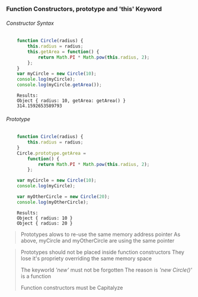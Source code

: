 ### Function Constructors, prototype and 'this' Keyword

###### Constructor Syntax
```js
    function Circle(radius) {
        this.radius = radius;
        this.getArea = function() {
            return Math.PI * Math.pow(this.radius, 2);
        };
    }
    var myCircle = new Circle(10);
    console.log(myCircle);
    console.log(myCircle.getArea());
```
        Results: 
        Object { radius: 10, getArea: getArea() }
        314.1592653589793

###### Prototype
```js 
    function Circle(radius) {
        this.radius = radius;
    }
    Circle.prototype.getArea =
        function() {
            return Math.PI * Math.pow(this.radius, 2);
        };

    var myCircle = new Circle(10);
    console.log(myCircle);

    var myOtherCircle = new Circle(20);
    console.log(myOtherCircle);
```
        Results:
        Object { radius: 10 }
        Object { radius: 20 }

> Prototypes alows to re-use the same memory address pointer
> As above, myCircle and myOtherCircle are using the same pointer

> Prototypes should not be placed inside function constructors
> They lose it's propriety overriding the same memory space
>
> The keyworld *'new'* must not be forgotten 
> The reason is *'new Circle()'* is a function  
>
> Function constructors must be Capitalyze